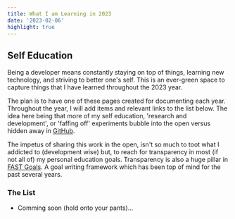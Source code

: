 ```yaml
---
title: What I am Learning in 2023
date: '2023-02-06'
highlight: true
---
```


## Self Education

Being a developer means constantly staying on top of things,
learning new technology,
and striving to better one's self.
This is an ever-green space to capture things that I have learned throughout the 2023 year.

The plan is to have one of these pages created for documenting each year.
Throughout the year,
I will add items and relevant links to the list below.
The idea here being that more of my self education,
'research and development',
or 'faffing off' experiments bubble into the open versus hidden away in [GitHub][gh].

The impetus of sharing this work in the open,
isn't so much to toot what I addicted to (development wise) but,
to reach for transparency in most (if not all of) my personal education goals.
Transparency is also a huge pillar in [FAST Goals][fst].
A goal writing framework which has been top of mind for the past several years.

### The List

- Comming soon (hold onto your pants)...

[gh]: https://github.com/braidn
[fst]: https://sloanreview.mit.edu/article/with-goals-fast-beats-smart/
